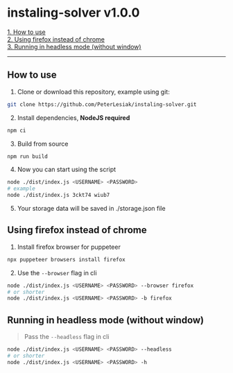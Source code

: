 # instaling-solver v1.0.0

[1. How to use](#how-to-use) <br />
[2. Using firefox instead of chrome](#using-firefox-instead-of-chrome) <br />
[3. Running in headless mode (without window)](#running-in-headless-mode-without-window) <br />

<hr />

## How to use

1. Clone or download this repository, example using git:

```sh
git clone https://github.com/PeterLesiak/instaling-solver.git
```

2. Install dependencies, **NodeJS required**

```sh
npm ci
```

3. Build from source

```sh
npm run build
```

4. Now you can start using the script

```sh
node ./dist/index.js <USERNAME> <PASSWORD>
# example
node ./dist/index.js 3ckt74 wiub7
```

5. Your storage data will be saved in ./storage.json file

## Using firefox instead of chrome

1. Install firefox browser for puppeteer

```sh
npx puppeteer browsers install firefox
```

2. Use the `--browser` flag in cli

```sh
node ./dist/index.js <USERNAME> <PASSWORD> --browser firefox
# or shorter
node ./dist/index.js <USERNAME> <PASSWORD> -b firefox
```

## Running in headless mode (without window)

> Pass the `--headless` flag in cli

```sh
node ./dist/index.js <USERNAME> <PASSWORD> --headless
# or shorter
node ./dist/index.js <USERNAME> <PASSWORD> -h
```
